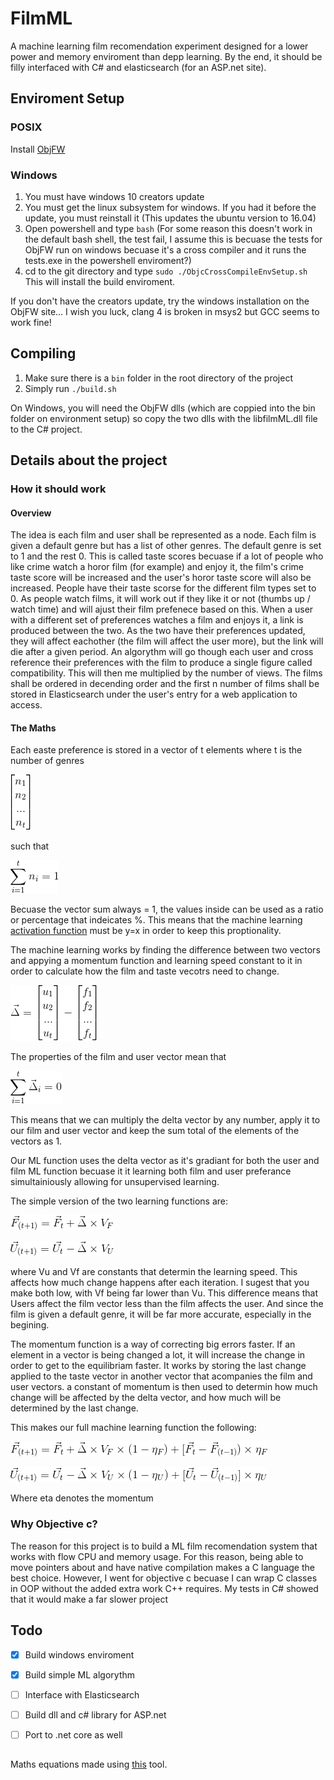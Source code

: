 # FilmML
A machine learning film recomendation experiment designed for a lower power and memory enviroment than depp learning. By the end, it should be filly interfaced with C# and elasticsearch (for an ASP.net site).

## Enviroment Setup
### POSIX
Install [ObjFW](https://github.com/Midar/objfw)
### Windows
1. You must have windows 10 creators update
2. You must get the linux subsystem for windows. If you had it before the update, you must reinstall it (This updates the ubuntu version to 16.04)
3. Open powershell and type ```bash``` (For some reason this doesn't work in the default bash shell, the test fail, I assume this is becuase the tests for ObjFW run on windows becuase it's a cross compiler and it runs the tests.exe in the powershell enviroment?)
4. cd to the git directory and type ```sudo ./ObjcCrossCompileEnvSetup.sh``` This will install the build enviroment.

If you don't have the creators update, try the windows installation on the ObjFW site... I wish you luck, clang 4 is broken in msys2 but GCC seems to work fine!

## Compiling
1. Make sure there is a ```bin``` folder in the root directory of the project
2. Simply run ```./build.sh```

On Windows, you will need the ObjFW dlls (which are coppied into the bin folder on environment setup) so copy the two dlls with the libfilmML.dll file to the C# project.

## Details about the project
### How it should work
#### Overview
The idea is each film and user shall be represented as a node. Each film is given a default genre but has a list of other genres. The default genre is set to 1 and the rest 0. This is called taste scores becuase if a lot of people who like crime watch a horor film (for example) and enjoy it, the film's crime taste score will be increased and the user's horor taste score will also be increased. People have their taste scorse for the different film types set to 0. As people watch films, it will work out if they like it or not (thumbs up / watch time) and will ajust their film prefenece based on this. When a user with a different set of preferences watches a film and enjoys it, a link is produced between the two. As the two have their preferences updated, they will affect eachother (the film will affect the user more), but the link will die after a given period. An algorythm will go though each user and cross reference their preferences with the film to produce a single figure called compatibility. This will then me multiplied by the number of views. The films shall be ordered in decending order and the first n number of films shall be stored in Elasticsearch under the user's entry for a web application to access.

#### The Maths
Each easte preference is stored in a vector of t elements where t is the number of genres

![Vector](/images/vec1.gif)

such that

![Vector Sum](/images/VecSum.gif)

Becuase the vector sum always = 1, the values inside can be used as a ratio or percentage that indeicates %. This means that the machine learning [activation function](https://en.wikipedia.org/wiki/Activation_function) must be y=x in order to keep this proptionality.

The machine learning works by finding the difference between two vectors and appying a momentum function and learning speed constant to it in order to calculate how the film and taste vecotrs need to change.

![Delta Vector](/images/DeltaVec.gif)

The properties of the film and user vector mean that

![The summation of the Delta Vector](/images/deltaVecSum.gif)

This means that we can multiply the delta vector by any number, apply it to our film and user vector and keep the sum total of the elements of the vectors as 1.

Our ML function uses the delta vector as it's gradiant for both the user and film ML function becuase it it learning both film and user preferance simultainiously allowing for unsupervised learning.

The simple version of the two learning functions are:

![Simple Film Learning Function](/images/simpFML.gif)

![Simple User Learning Function](/images/simpUML.gif)

where Vu and Vf are constants that determin the learning speed. This affects how much change happens after each iteration. I sugest that you make both low, with Vf being far lower than Vu. This difference means that Users affect the film vector less than the film affects the user. And since the film is given a default genre, it will be far more accurate, especially in the begining.

The momentum function is a way of correcting big errors faster. If an element in a vector is being changed a lot, it will increase the change in order to get to the equilibriam faster. It works by storing the last change applied to the taste vector in another vector that acompanies the film and user vectors. a constant of momentum is then used to determin how much change will be affected by the delta vector, and how much will be determined by the last change.

This makes our full machine learning function the following:

![Full Film Learning Function](/images/compFML.gif)

![Full User Learning Function](/images/compUML.gif)

Where eta denotes the momentum
### Why Objective c?
The reason for this project is to build a ML film recomendation system that works with flow CPU and memory usage. For this reason, being able to move pointers about and have native compilation makes a C language the best choice. However, I went for objective c becuase I can wrap C classes in OOP without the added extra work C++ requires. My tests in C# showed that it would make a far slower project

## Todo
- [x] Build windows enviroment
- [x] Build simple ML algorythm
- [ ] Interface with Elasticsearch
- [ ] Build dll and c# library for ASP.net
- [ ] Port to .net core as well


##
Maths equations made using [this](https://www.codecogs.com/eqnedit.php?]) tool.